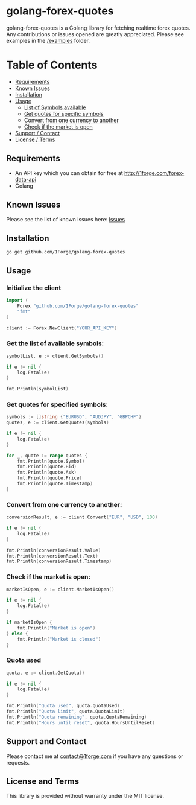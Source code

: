 # golang-forex-quotes

golang-forex-quotes is a Golang library for fetching realtime forex quotes.
Any contributions or issues opened are greatly appreciated.
Please see examples in the [/examples](https://github.com/1Forge/golang-forex-quotes/tree/master/examples) folder.

# Table of Contents
- [Requirements](#requirements)
- [Known Issues](#known-issues)
- [Installation](#installation)
- [Usage](#usage)
    - [List of Symbols available](#get-the-list-of-available-symbols)
    - [Get quotes for specific symbols](#get-quotes-for-specified-symbols)
    - [Convert from one currency to another](#convert-from-one-currency-to-another)
    - [Check if the market is open](#check-if-the-market-is-open)
- [Support / Contact](#support-and-contact)
- [License / Terms](#license-and-terms)

## Requirements
* An API key which you can obtain for free at http://1forge.com/forex-data-api
* Golang

## Known Issues
Please see the list of known issues here: [Issues](https://github.com/1Forge/golang-forex-quotes/issues)

## Installation

`go get github.com/1Forge/golang-forex-quotes`

## Usage

### Initialize the client
```go
import (
	Forex "github.com/1Forge/golang-forex-quotes"
	"fmt"
)

client := Forex.NewClient("YOUR_API_KEY")
```

### Get the list of available symbols:
```go
symbolList, e := client.GetSymbols()

if e != nil {
    log.Fatal(e)
}

fmt.Println(symbolList)

```

### Get quotes for specified symbols:
```go
symbols := []string {"EURUSD", "AUDJPY", "GBPCHF"}
quotes, e := client.GetQuotes(symbols)

if e != nil {
    log.Fatal(e)
}

for _, quote := range quotes {
    fmt.Println(quote.Symbol)
    fmt.Println(quote.Bid)
    fmt.Println(quote.Ask)
    fmt.Println(quote.Price)
    fmt.Println(quote.Timestamp)
}
```

### Convert from one currency to another:
```go
conversionResult, e := client.Convert("EUR", "USD", 100)

if e != nil {
    log.Fatal(e)
}

fmt.Println(conversionResult.Value)
fmt.Println(conversionResult.Text)
fmt.Println(conversionResult.Timestamp)
```

### Check if the market is open:
```go
marketIsOpen, e := client.MarketIsOpen()

if e != nil {
    log.Fatal(e)
}

if marketIsOpen {
    fmt.Println("Market is open")
} else {
    fmt.Println("Market is closed")
}
```

### Quota used
```go
quota, e := client.GetQuota()

if e != nil {
    log.Fatal(e)
}

fmt.Println("Quota used", quota.QuotaUsed)
fmt.Println("Quota limit", quota.QuotaLimit)
fmt.Println("Quota remaining", quota.QuotaRemaining)
fmt.Println("Hours until reset", quota.HoursUntilReset)
```

## Support and Contact
Please contact me at contact@1forge.com if you have any questions or requests.

## License and Terms
This library is provided without warranty under the MIT license.
